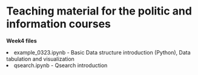 # Teaching material for the politic and information courses

**Week4 files**  
<oi>
<li>example_0323.ipynb - Basic Data structure introduction (Python), Data tabulation and visualization</li>    
<li>qsearch.ipynb - Qsearch introduction</li>  
</oi>
